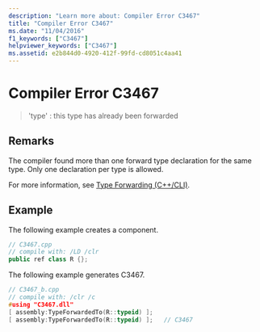 ```yaml
---
description: "Learn more about: Compiler Error C3467"
title: "Compiler Error C3467"
ms.date: "11/04/2016"
f1_keywords: ["C3467"]
helpviewer_keywords: ["C3467"]
ms.assetid: e2b844d0-4920-412f-99fd-cd8051c4aa41
---
```

# Compiler Error C3467

> 'type' : this type has already been forwarded

## Remarks

The compiler found more than one forward type declaration for the same type. Only one declaration per type is allowed.

For more information, see [Type Forwarding (C++/CLI)](../../extensions/type-forwarding-cpp-cli.md).

## Example

The following example creates a component.

```cpp
// C3467.cpp
// compile with: /LD /clr
public ref class R {};
```

The following example generates C3467.

```cpp
// C3467_b.cpp
// compile with: /clr /c
#using "C3467.dll"
[ assembly:TypeForwardedTo(R::typeid) ];
[ assembly:TypeForwardedTo(R::typeid) ];   // C3467
```
